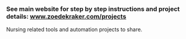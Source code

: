 
### See main website for step by step instructions and project details: www.zoedekraker.com/projects

Nursing related tools and automation projects to share. 
